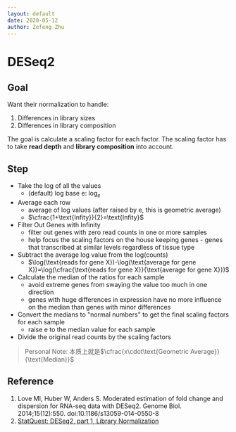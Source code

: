 ```yaml
---
layout: default
date: 2020-05-12
author: Zefeng Zhu
---
```


# DESeq2

## Goal

Want their normalization to handle:

1. Differences in library sizes
2. Differences in library composition

The goal is calculate a scaling factor for each factor. The scaling factor has to take **read depth** and **library composition** into account.

## Step

* Take the log of all the values
  * (default) log base e: $\log_{e}$
* Average each row
  * average of log values (after raised by e, this is geometric average)
  * $\cfrac{1+\text{Infity}}{2}=\text{Infity}$
* Filter Out Genes with Infinity
  * filter out genes with zero read counts in one or more samples
  * help focus the scaling factors on the house keeping genes - genes that transcribed at similar levels regardless of tissue type
* Subtract the average log value from the log(counts)
  * $\log(\text{reads for gene X})-\log(\text{average for gene X})=\log(\cfrac{\text{reads for gene X}}{\text{average for gene X}})$
* Calculate the median of the ratios for each sample
  * avoid extreme genes from swaying the value too much in one direction
  * genes with huge differences in expression have no more influence on the median than genes with minor differences
* Convert the medians to "normal numbers" to get the final scaling factors for each sample
  * raise e to the median value for each sample
* Divide the original read counts by the scaling factors

> Personal Note: 本质上就是$\cfrac{x\cdot\text{Geometric Average}}{\text{Median}}$

## Reference

1. Love MI, Huber W, Anders S. Moderated estimation of fold change and dispersion for RNA-seq data with DESeq2. Genome Biol. 2014;15(12):550. doi:10.1186/s13059-014-0550-8
2. [StatQuest: DESeq2, part 1, Library Normalization](https://www.youtube.com/watch?v=UFB993xufUU)